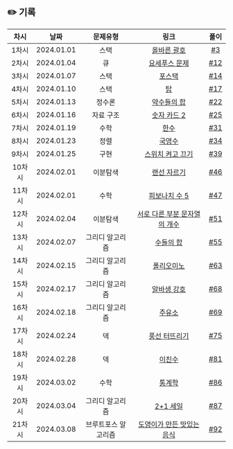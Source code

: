## ✏️ 기록   

| 차시 |    날짜    | 문제유형 | 링크 | 풀이 |
|:----:|:---------:| :----:|:-----:|:----:|
| 1차시 | 2024.01.01 |  스택  | <a href=https://school.programmers.co.kr/learn/courses/30/lessons/12909>올바른 괄호</a>  | [#3](https://github.com/AlgoLeadMe/AlgoLeadMe-4/pull/3) |
| 2차시 | 2024.01.04 |  큐  | <a href=https://www.acmicpc.net/problem/1158>요세푸스 문제</a>  | [#12](https://github.com/AlgoLeadMe/AlgoLeadMe-4/pull/12) |
| 3차시 | 2024.01.07 |  스택  | <a href=https://www.acmicpc.net/problem/25556>포스택</a>  | [#14](https://github.com/AlgoLeadMe/AlgoLeadMe-4/pull/14) |
| 4차시 | 2024.01.10 |  스택  | <a href=https://www.acmicpc.net/problem/2493>탑</a>  | [#17](https://github.com/AlgoLeadMe/AlgoLeadMe-4/pull/17) |
| 5차시 | 2024.01.13 |  정수론  | <a href=https://www.acmicpc.net/problem/9506>약수들의 합</a>  | [#22](https://github.com/AlgoLeadMe/AlgoLeadMe-4/pull/22) |
| 6차시 | 2024.01.16 |  자료 구조  | <a href=https://www.acmicpc.net/problem/10816>숫자 카드 2</a>  | [#25](https://github.com/AlgoLeadMe/AlgoLeadMe-4/pull/25) |
| 7차시 | 2024.01.19 |  수학  | <a href=https://www.acmicpc.net/problem/1065>한수</a>  | [#31](https://github.com/AlgoLeadMe/AlgoLeadMe-4/pull/31) |
| 8차시 | 2024.01.23 |  정렬  | <a href=https://www.acmicpc.net/problem/10825>국영수</a>  | [#34](https://github.com/AlgoLeadMe/AlgoLeadMe-4/pull/34) |
| 9차시 | 2024.01.25 |  구현 | <a href=https://www.acmicpc.net/problem/1244>스위치 켜고 끄기</a>  | [#39](https://github.com/AlgoLeadMe/AlgoLeadMe-4/pull/39) |
| 10차시 | 2024.02.01 |  이분탐색 | <a href=https://www.acmicpc.net/problem/1654>랜선 자르기</a>  | [#46](https://github.com/AlgoLeadMe/AlgoLeadMe-4/pull/46) |
| 11차시 | 2024.02.01 |  수학 | <a href=https://www.acmicpc.net/problem/10870>피보나치 수 5</a>  | [#47](https://github.com/AlgoLeadMe/AlgoLeadMe-4/pull/47) |
| 12차시 | 2024.02.04 |  이분탐색 | <a href=https://www.acmicpc.net/problem/11478>서로 다른 부분 문자열의 개수</a>  | [#51](https://github.com/AlgoLeadMe/AlgoLeadMe-4/pull/51) |
| 13차시 | 2024.02.07 |  그리디 알고리즘 | <a href=https://www.acmicpc.net/problem/1789>수들의 합</a>  | [#55](https://github.com/AlgoLeadMe/AlgoLeadMe-4/pull/55) |
| 14차시 | 2024.02.15 |  그리디 알고리즘 | <a href=https://www.acmicpc.net/problem/1343>폴리오미노</a>  | [#63](https://github.com/AlgoLeadMe/AlgoLeadMe-4/pull/63) |
| 15차시 | 2024.02.17 |  그리디 알고리즘 | <a href=https://www.acmicpc.net/problem/1758>알바생 강호</a>  | [#68](https://github.com/AlgoLeadMe/AlgoLeadMe-4/pull/68) |
| 16차시 | 2024.02.18 |  그리디 알고리즘 | <a href=https://www.acmicpc.net/problem/13305>주유소</a>  | [#69](https://github.com/AlgoLeadMe/AlgoLeadMe-4/pull/69) |
| 17차시 | 2024.02.24 |  덱 | <a href=https://www.acmicpc.net/problem/2346>풍선 터뜨리기</a>  | [#75](https://github.com/AlgoLeadMe/AlgoLeadMe-4/pull/75) |
| 18차시 | 2024.02.28 |  덱 | <a href=https://www.acmicpc.net/problem/2193>이친수</a>  | [#81](https://github.com/AlgoLeadMe/AlgoLeadMe-4/pull/81) |
| 19차시 | 2024.03.02 |  수학 | <a href=https://www.acmicpc.net/problem/2108>통계학</a>  | [#86](https://github.com/AlgoLeadMe/AlgoLeadMe-4/pull/86) |
| 20차시 | 2024.03.04 |  그리디 알고리즘 | <a href=https://www.acmicpc.net/problem/11508>2+1 세일</a>  | [#87](https://github.com/AlgoLeadMe/AlgoLeadMe-4/pull/87) |
| 21차시 | 2024.03.08 |  브루트포스 알고리즘 | <a href=https://www.acmicpc.net/problem/2961>도영이가 만든 맛있는 음식</a>  | [#92](https://github.com/AlgoLeadMe/AlgoLeadMe-4/pull/92) |